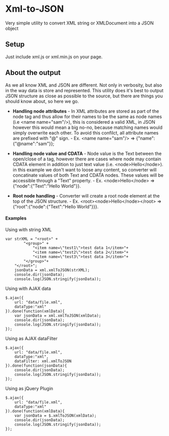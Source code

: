 Xml-to-JSON
===========

Very simple utility to convert XML string or XMLDocument into a JSON object

Setup
---
Just include xml.js or xml.min.js on your page.

About the output
---
As we all know XML and JSON are different. Not only in verbosity, but also in the way data is store and represented. This utility does it's best to output JSON structure as close as possible to the source, but there are things you should know about, so here we go.

* **Handling node attributes** - In XML attributes are stored as part of the node tag and thus allow for their names to be the same as node names (i.e \<name name="sam"/\>), this is considered a valid XML, in JSON however this would mean a big no-no, because matching names would simply overwrite each other. To avoid this confilct, all attribute names are prefixed with "@" sign. - Ex.  \<name name="sam"/\> => {"name":{"@name":"sam"}};

* **Handling node value and CDATA** - Node value is the Text between the open/close of a tag, however there are cases where node may contain CDATA element in addition to just text value (i.e. \<node\>Hello<![CDATA[ World]]>\</node\>). in this example we don't want to loose any content, so converter will concatinate values of both Text and CDATA nodes. These values will be accessible through a "Text" property. - Ex. \<node\>Hello<![CDATA[ World]]>\</node\> => {"node":{"Text":"Hello World"}}.

* **Root node handling** - Converter will create a root node element at the top of the JSON structure. - Ex. \<root\>\<node\>Hello<![CDATA[ World]]>\</node\>\</root\> => {"root":{"node":{"Text":"Hello World"}}}.

#### Examples
Using with string XML

	var strXML = "<root>" +
			"<group>" +
				"<item name=\"test1\">test data 1</item>"+
				"<item name=\"test2\">test data 2</item>"+
				"<item name=\"test3\">test data 3</item>"+
			"</group>"+
		"</root>";
		jsonData = xml.xmlToJSON(strXML);
		console.dir(jsonData);
		console.log(JSON.stringify(jsonData));

Using with AJAX data

	$.ajax({
		url: "data/file.xml",
		dataType:"xml"
	}).done(function(xmlData){
		var jsonData = xml.xmlToJSON(xmlData);
		console.dir(jsonData);
		console.log(JSON.stringify(jsonData));
	});

Using as AJAX dataFilter

	$.ajax({
		url: "data/file.xml",
		dataType:"xml",
		dataFilter: xml.xmlToJSON
	}).done(function(jsonData){
		console.dir(jsonData);
		console.log(JSON.stringify(jsonData));
	});

Using as jQuery Plugin

	$.ajax({
		url: "data/file.xml",
		dataType:"xml"
	}).done(function(xmlData){
		var jsonData = $.xmlToJSON(xmlData);
		console.dir(jsonData);
		console.log(JSON.stringify(jsonData));
	});